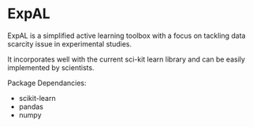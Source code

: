 # ExpAL
ExpAL is a simplified active learning toolbox with a focus on tackling data scarcity issue in experimental studies. 

It incorporates well with the current sci-kit learn library and can be easily implemented by scientists.


Package Dependancies:
- scikit-learn
- pandas
- numpy

